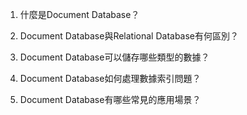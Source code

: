 

1. 什麼是Document Database？

2. Document Database與Relational Database有何區別？

3. Document Database可以儲存哪些類型的數據？

4. Document Database如何處理數據索引問題？

5. Document Database有哪些常見的應用場景？